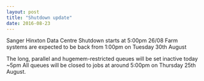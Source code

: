 ```yaml
---
layout: post
title: "Shutdown update"
date: 2016-08-23
---
```


Sanger Hinxton Data Centre Shutdown starts at 5:00pm 26/08
Farm systems are expected to be back from 1:00pm on Tuesday 30th August

The long, parallel and hugemem-restricted queues will be set inactive today ~5pm
All queues will be closed to jobs at around 5:00pm on Thursday 25th August.

